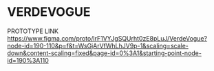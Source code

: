 # VERDEVOGUE

PROTOTYPE LINK
https://www.figma.com/proto/lrF1VYJgSQUrht0zE8pLuJ/VerdeVogue?node-id=190-110&p=f&t=WsGjArVfWhLhJV9p-1&scaling=scale-down&content-scaling=fixed&page-id=0%3A1&starting-point-node-id=190%3A110
